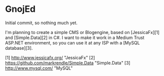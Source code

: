 GnojEd
===
Initial commit, so nothing much yet.

I'm planning to create a simple CMS or Blogengine, based on [JessicaFx][1] and
[Simple.Data][2] in C#. I want to make it work in a Medium Trust ASP.NET
environment, so you can use it at any ISP with a [MySQL database][3].

[1] http://www.jessicafx.org/ "JessicaFx"
[2] https://github.com/markrendle/Simple.Data "Simple.Data"
[3] http://www.mysql.com/ "MySQL"